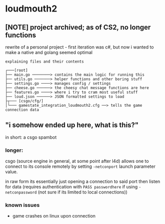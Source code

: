 # loudmouth2
## [NOTE] project archived; as of CS2, no longer functions

rewrite of a personal project -
first iteration was c#, but now i wanted to make a native and golang seemed optimal
```
explaining files and their contents

┌───[root]
├── main.go ────────> contains the main logic for running this
├── utils.go ───────> helper functions and other boring stuff
├── settings.go ────> manages config / settings
├── cheese.go ──────> the cheesy chat message functions are here
├── features.go ────> where i try to cram most useful stuff
├── loud.json ──────> JSON formatted settings to load
├┬─── [csgo/cfg/]
│└─── gamestate_integration_loudmouth2.cfg ──> tells the game connection data
```

## "i somehow ended up here, what is this?"
in short: a csgo spambot

### longer:
csgo (source engine in general, at some point after l4d) allows one to connect to its console remotely by setting `-netconport` launch parameter value.

in raw form its essentially just opening a connection to said port then listen for data (requires authentication with `PASS passwordhere` if using `-netconpassword` (not sure if its limited to local connections))

### known issues
- game crashes on linux upon connection
